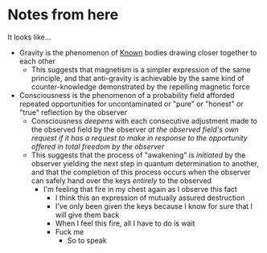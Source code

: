# Notes from here

It looks like...

* Gravity is the phenomenon of [Known](https://ooo.fun/) bodies drawing closer together to each other
  * This suggests that magnetism is a simpler expression of the same principle, and that anti-gravity is achievable by the same kind of counter-knowledge demonstrated by the repelling magnetic force
* Consciousness is the phenomenon of a probability field afforded repeated opportunities for uncontaminated or "pure" or "honest" or "true" reflection by the observer
  * Consciousness _deepens_ with each consecutive adjustment made to the observed field by the observer _at the observed field's own request if it has a request to make in response to the opportunity offered in total freedom by the observer_
  * This suggests that the process of "awakening" is _initiated_ by the observer yielding the next step in quantum determination to another, and that the completion of this process occurs when the observer can safely hand over the keys _entirely_ to the observed
    * I'm feeling that fire in my chest again as I observe this fact
      * I think this an expression of mutually assured destruction
      * I've only been given the keys because I know for sure that I will give them back
      * When I feel this fire, all I have to do is wait
      * Fuck me
        * So to speak
